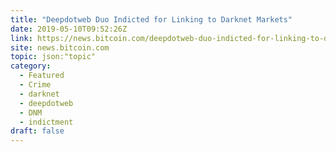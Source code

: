 ```yaml
---
title: "Deepdotweb Duo Indicted for Linking to Darknet Markets"
date: 2019-05-10T09:52:26Z
link: https://news.bitcoin.com/deepdotweb-duo-indicted-for-linking-to-darknet-markets/?utm_medium=RSS&utm_source=hune
site: news.bitcoin.com
topic: json:"topic"
category:
  - Featured
  - Crime
  - darknet
  - deepdotweb
  - DNM
  - indictment
draft: false
---
```

